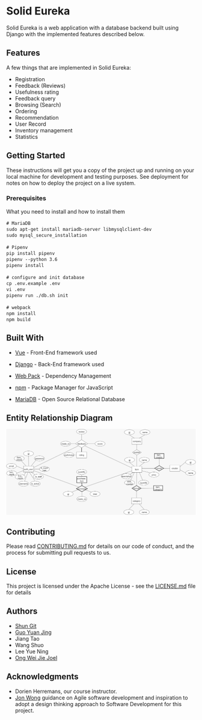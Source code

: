 # Solid Eureka

Solid Eureka is a web application with a database backend built using Django with the implemented
features described below.

## Features
A few things that are implemented in Solid Eureka:
* Registration
* Feedback (Reviews)
* Usefulness rating
* Feedback query
* Browsing (Search)
* Ordering
* Recommendation
* User Record
* Inventory management
* Statistics

## Getting Started

These instructions will get you a copy of the project up and running on your local machine for development and testing purposes. See deployment for notes on how to deploy the project on a live system.

### Prerequisites

What you need to install and how to install them

```
# MariaDB
sudo apt-get install mariadb-server libmysqlclient-dev
sudo mysql_secure_installation

# Pipenv
pip install pipenv
pipenv --python 3.6
pipenv install

# configure and init database
cp .env.example .env
vi .env
pipenv run ./db.sh init

# webpack
npm install
npm build
```

## Built With

* [Vue](https://vuejs.org/) - Front-End framework used
* [Django](https://www.djangoproject.com/) - Back-End framework used

* [Web Pack](https://webpack.js.org/) - Dependency Management
* [npm](https://www.npmjs.com/) - Package Manager for JavaScript

* [MariaDB](https://mariadb.org/) - Open Source Relational Database


## Entity Relationship Diagram
![Alt text](misc/er-diagram.jpeg "ER Diagram")

## Contributing

Please read [CONTRIBUTING.md](misc/CONTRIBUTING.md) for details on our code of conduct, and the process for submitting pull requests to us.

## License

This project is licensed under the Apache License - see the [LICENSE.md](misc/LICENSE.md) file for details

## Authors

* [Shun Git](@randname)
* [Guo Yuan Jing](@guoyuanjing2988)
* Jiang Tao
* Wang Shuo
* Lee Yue Ning
* [Ong Wei Jie Joel](@joelowj)

## Acknowledgments
* Dorien Herremans, our course instructor.
* [Jon Wong](@jon-wong-sutd) guidance on Agile software development and inspiration to adopt a design thinking approach to Software Development for this project.
